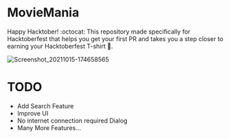 # MovieMania

Happy Hacktober! :octocat: This repository made specifically for Hacktoberfest that helps you get your first PR and takes you a step closer to earning your Hacktoberfest T-shirt 👕.

![Screenshot_20211015-174658565](https://user-images.githubusercontent.com/54389203/137485536-96cbba07-925b-4744-be2b-46406baa8f4a.jpg)

# TODO
- Add Search Feature
- Improve UI 
- No internet connection required Dialog
- Many More Features...
